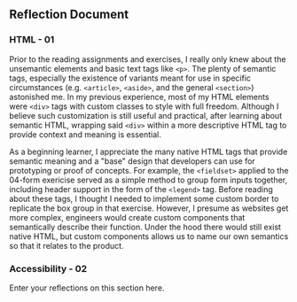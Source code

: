 ## Reflection Document

### HTML - 01

Prior to the reading assignments and exercises, I really only knew about the unsemantic elements and basic text tags like `<p>`. The plenty of semantic tags, especially the existence of variants meant for use in specific circumstances (e.g. `<article>`, `<aside>`, and the general `<section>`) astonished me. In my previous experience, most of my HTML elements were `<div>` tags with custom classes to style with full freedom. Although I believe such customization is still useful and practical, after learning about semantic HTML, wrapping said `<div>` within a more descriptive HTML tag to provide context and meaning is essential.

As a beginning learner, I appreciate the many native HTML tags that provide semantic meaning and a "base" design that developers can use for prototyping or proof of concepts. For example, the `<fieldset>` applied to the 04-form exericise served as a simple method to group form inputs together, including header support in the form of the `<legend>` tag. Before reading about these tags, I thought I needed to implement some custom border to replicate the box group in that exercise. However, I presume as websites get more complex, engineers would create custom components that semantically describe their function. Under the hood there would still exist native HTML, but custom components allows us to name our own semantics so that it relates to the product.

### Accessibility - 02

Enter your reflections on this section here.
